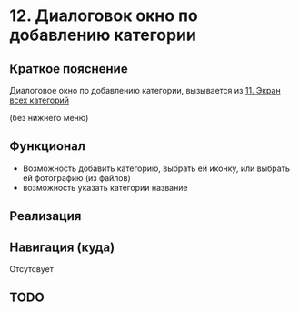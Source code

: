 # 12. Диалоговок окно по добавлению категории

## Краткое пояснение

Диалоговое окно по добавлению категории, вызывается из
[11. Экран всех категорий](screen_11_all_categories.md)

(без нижнего меню)

## Функционал

- Возможность добавить категорию, выбрать ей иконку, или выбрать ей фотографию (из файлов)
- возможность указать категории название

## Реализация

## Навигация (куда)

Отсутсвует

## TODO
